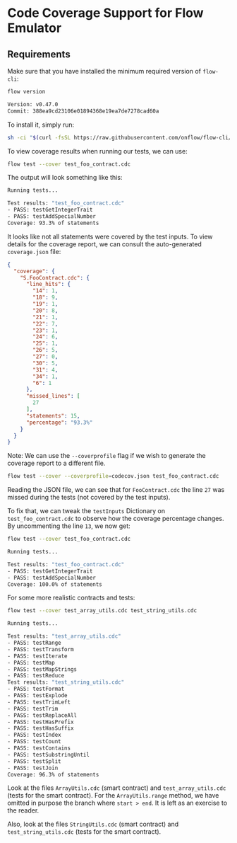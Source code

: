 # Code Coverage Support for Flow Emulator

## Requirements

Make sure that you have installed the minimum required version of `flow-cli`:

```bash
flow version

Version: v0.47.0
Commit: 388ea9cd23106e01894368e19ea7de7278cad60a
```

To install it, simply run:

```bash
sh -ci "$(curl -fsSL https://raw.githubusercontent.com/onflow/flow-cli/master/install.sh)" -- v0.47.0
```

To view coverage results when running our tests, we can use:

```bash
flow test --cover test_foo_contract.cdc
```

The output will look something like this:

```bash
Running tests...

Test results: "test_foo_contract.cdc"
- PASS: testGetIntegerTrait
- PASS: testAddSpecialNumber
Coverage: 93.3% of statements
```

It looks like not all statements were covered by the test inputs. To view details for the coverage report,
we can consult the auto-generated `coverage.json` file:

```json
{
  "coverage": {
    "S.FooContract.cdc": {
      "line_hits": {
        "14": 1,
        "18": 9,
        "19": 1,
        "20": 8,
        "21": 1,
        "22": 7,
        "23": 1,
        "24": 6,
        "25": 1,
        "26": 5,
        "27": 0,
        "30": 5,
        "31": 4,
        "34": 1,
        "6": 1
      },
      "missed_lines": [
        27
      ],
      "statements": 15,
      "percentage": "93.3%"
    }
  }
}
```

Note: We can use the `--coverprofile` flag if we wish to generate the coverage report to a different file.

```bash
flow test --cover --coverprofile=codecov.json test_foo_contract.cdc
```

Reading the JSON file, we can see that for `FooContract.cdc` the line `27` was missed during the tests (not covered by the test inputs).

To fix that, we can tweak the `testInputs` Dictionary on `test_foo_contract.cdc` to observe how the coverage percentage changes. By uncommenting the line `13`, we now get:

```bash
flow test --cover test_foo_contract.cdc

Running tests...

Test results: "test_foo_contract.cdc"
- PASS: testGetIntegerTrait
- PASS: testAddSpecialNumber
Coverage: 100.0% of statements
```

For some more realistic contracts and tests:

```bash
flow test --cover test_array_utils.cdc test_string_utils.cdc

Running tests...

Test results: "test_array_utils.cdc"
- PASS: testRange
- PASS: testTransform
- PASS: testIterate
- PASS: testMap
- PASS: testMapStrings
- PASS: testReduce
Test results: "test_string_utils.cdc"
- PASS: testFormat
- PASS: testExplode
- PASS: testTrimLeft
- PASS: testTrim
- PASS: testReplaceAll
- PASS: testHasPrefix
- PASS: testHasSuffix
- PASS: testIndex
- PASS: testCount
- PASS: testContains
- PASS: testSubstringUntil
- PASS: testSplit
- PASS: testJoin
Coverage: 96.3% of statements
```

Look at the files `ArrayUtils.cdc` (smart contract) and `test_array_utils.cdc` (tests for the smart contract). For the `ArrayUtils.range` method, we have omitted in purpose the branch where `start > end`. It is left as an exercise to the reader.

Also, look at the files `StringUtils.cdc` (smart contract) and `test_string_utils.cdc` (tests for the smart contract).
